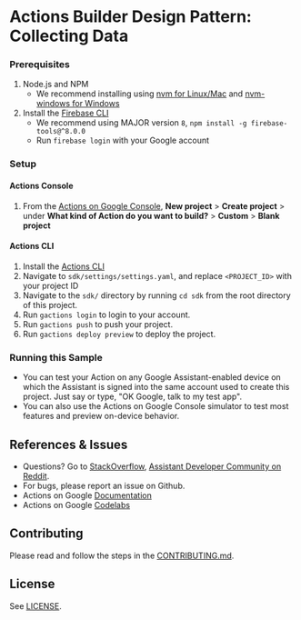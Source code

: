 # Actions Builder Design Pattern: Collecting Data

### Prerequisites
1. Node.js and NPM
    + We recommend installing using [nvm for Linux/Mac](https://github.com/creationix/nvm) and [nvm-windows for Windows](https://github.com/coreybutler/nvm-windows)
1. Install the [Firebase CLI](https://developers.google.com/assistant/conversational/deploy-fulfillment)
    + We recommend using MAJOR version `8`, `npm install -g firebase-tools@^8.0.0`
    + Run `firebase login` with your Google account

### Setup
#### Actions Console
1. From the [Actions on Google Console](https://console.actions.google.com/), **New project** > **Create project** > under **What kind of Action do you want to build?** > **Custom** > **Blank project**

#### Actions CLI
1. Install the [Actions CLI](https://developers.google.com/assistant/actionssdk/gactions)
1. Navigate to `sdk/settings/settings.yaml`, and replace `<PROJECT_ID>` with your project ID
1. Navigate to the `sdk/` directory by running `cd sdk` from the root directory of this project.
1. Run `gactions login` to login to your account.
1. Run `gactions push` to push your project.
1. Run `gactions deploy preview` to deploy the project.

### Running this Sample
+ You can test your Action on any Google Assistant-enabled device on which the Assistant is signed into the same account used to create this project. Just say or type, "OK Google, talk to my test app".
+ You can also use the Actions on Google Console simulator to test most features and preview on-device behavior.

## References & Issues
+ Questions? Go to [StackOverflow](https://stackoverflow.com/questions/tagged/actions-on-google), [Assistant Developer Community on Reddit](https://www.reddit.com/r/GoogleAssistantDev/).
+ For bugs, please report an issue on Github.
+ Actions on Google [Documentation](https://developers.google.com/assistant)
+ Actions on Google [Codelabs](https://codelabs.developers.google.com/?cat=Assistant)

## Contributing
Please read and follow the steps in the [CONTRIBUTING.md](CONTRIBUTING.md).

## License
See [LICENSE](LICENSE).
